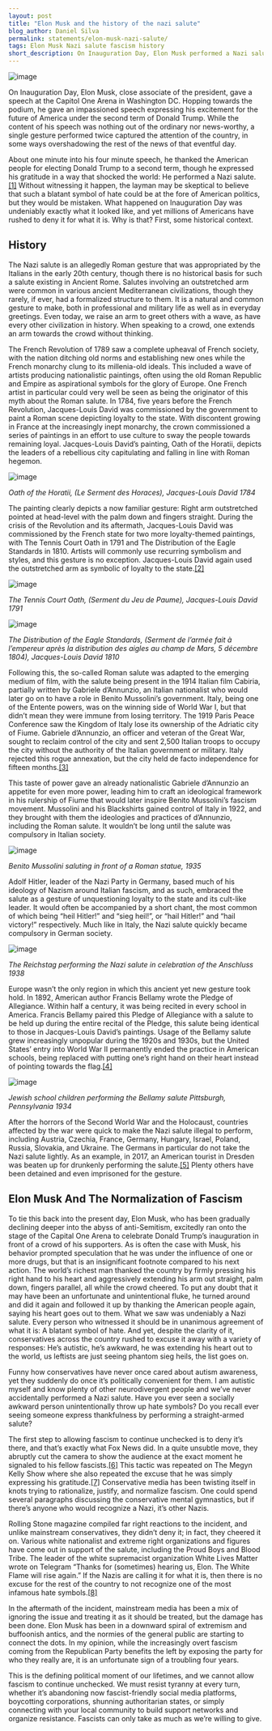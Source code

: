 ```yaml
---
layout: post
title: "Elon Musk and the history of the nazi salute"
blog_author: Daniel Silva
permalink: statements/elon-musk-nazi-salute/
tags: Elon Musk Nazi salute fascism history
short_description: On Inauguration Day, Elon Musk performed a Nazi salute, but what’s the history of the gesture and how have conservatives responded?
---
```


![image](/assets/images/blog/elon-article/elon-nazi-salute.jpg)

On Inauguration Day, Elon Musk, close associate of the president, gave a speech at the Capitol One Arena in Washington DC. Hopping towards the podium, he gave an impassioned speech expressing his excitement for the future of America under the second term of Donald Trump. While the content of his speech was nothing out of the ordinary nor news-worthy, a single gesture performed twice captured the attention of the country, in some ways overshadowing the rest of the news of that eventful day.

About one minute into his four minute speech, he thanked the American people for electing Donald Trump to a second term, though he expressed his gratitude in a way that shocked the world: He performed a Nazi salute.[\[1\]][1] Without witnessing it happen, the layman may be skeptical to believe that such a blatant symbol of hate could be at the fore of American politics, but they would be mistaken. What happened on Inauguration Day was undeniably exactly what it looked like, and yet millions of Americans have rushed to deny it for what it is. Why is that? First, some historical context.

## History

The Nazi salute is an allegedly Roman gesture that was appropriated by the Italians in the early 20th century, though there is no historical basis for such a salute existing in Ancient Rome. Salutes involving an outstretched arm were common in various ancient Mediterranean civilizations, though they rarely, if ever, had a formalized structure to them. It is a natural and common gesture to make, both in professional and military life as well as in everyday greetings. Even today, we raise an arm to greet others with a wave, as have every other civilization in history. When speaking to a crowd, one extends an arm towards the crowd without thinking.

The French Revolution of 1789 saw a complete upheaval of French society, with the nation ditching old norms and establishing new ones while the French monarchy clung to its millenia-old ideals. This included a wave of artists producing nationalistic paintings, often using the old Roman Republic and Empire as aspirational symbols for the glory of Europe. One French artist in particular could very well be seen as being the originator of this myth about the Roman salute. In 1784, five years before the French Revolution, Jacques-Louis David was commissioned by the government to paint a Roman scene depicting loyalty to the state. With discontent growing in France at the increasingly inept monarchy, the crown commissioned a series of paintings in an effort to use culture to sway the people towards remaining loyal. Jacques-Louis David’s painting, Oath of the Horatii, depicts the leaders of a rebellious city capitulating and falling in line with Roman hegemon.

![image](/assets/images/blog/elon-article/oath-of-horati.jpg)

_Oath of the Horatii, (Le Serment des Horaces), Jacques-Louis David 1784_

The painting clearly depicts a now familiar gesture: Right arm outstretched pointed at head-level with the palm down and fingers straight. During the crisis of the Revolution and its aftermath, Jacques-Louis David was commissioned by the French state for two more loyalty-themed paintings, with The Tennis Court Oath in 1791 and The Distribution of the Eagle Standards in 1810. Artists will commonly use recurring symbolism and styles, and this gesture is no exception. Jacques-Louis David again used the outstretched arm as symbolic of loyalty to the state.[\[2\]][2]

![image](/assets/images/blog/elon-article/tennis-court-oath.jpg)

_The Tennis Court Oath, (Serment du Jeu de Paume), Jacques-Louis David 1791_

![image](/assets/images/blog/elon-article/eagle-standard.jpg)

_The Distribution of the Eagle Standards, (Serment de l’armée fait à l’empereur après la distribution des aigles au champ de Mars, 5 décembre 1804), Jacques-Louis David 1810_

Following this, the so-called Roman salute was adapted to the emerging medium of film, with the salute being present in the 1914 Italian film Cabiria, partially written by Gabriele d’Annunzio, an Italian nationalist who would later go on to have a role in Benito Mussolini’s government. Italy, being one of the Entente powers, was on the winning side of World War I, but that didn’t mean they were immune from losing territory. The 1919 Paris Peace Conference saw the Kingdom of Italy lose its ownership of the Adriatic city of Fiume. Gabriele d’Annunzio, an officer and veteran of the Great War, sought to reclaim control of the city and sent 2,500 Italian troops to occupy the city without the authority of the Italian government or military. Italy rejected this rogue annexation, but the city held de facto independence for fifteen months.[\[3\]][3]

This taste of power gave an already nationalistic Gabriele d’Annunzio an appetite for even more power, leading him to craft an ideological framework in his rulership of Fiume that would later inspire Benito Mussolini’s fascism movement. Mussolini and his Blackshirts gained control of Italy in 1922, and they brought with them the ideologies and practices of d’Annunzio, including the Roman salute. It wouldn’t be long until the salute was compulsory in Italian society.

![image](/assets/images/blog/elon-article/benito-mussolini.jpg)

_Benito Mussolini saluting in front of a Roman statue, 1935_

Adolf Hitler, leader of the Nazi Party in Germany, based much of his ideology of Nazism around Italian fascism, and as such, embraced the salute as a gesture of unquestioning loyalty to the state and its cult-like leader. It would often be accompanied by a short chant, the most common of which being “heil Hitler!” and “sieg heil!”, or “hail Hitler!” and “hail victory!” respectively. Much like in Italy, the Nazi salute quickly became compulsory in German society.

![image](/assets/images/blog/elon-article/reichstagg-nazi-salute.jpg)

_The Reichstag performing the Nazi salute in celebration of the Anschluss 1938_

Europe wasn’t the only region in which this ancient yet new gesture took hold. In 1892, American author Francis Bellamy wrote the Pledge of Allegiance. Within half a century, it was being recited in every school in America. Francis Bellamy paired this Pledge of Allegiance with a salute to be held up during the entire recital of the Pledge, this salute being identical to those in Jacques-Louis David’s paintings. Usage of the Bellamy salute grew increasingly unpopular during the 1920s and 1930s, but the United States’ entry into World War II permanently ended the practice in American schools, being replaced with putting one’s right hand on their heart instead of pointing towards the flag.[\[4\]][4]

![image](/assets/images/blog/elon-article/jewish-school-children-bellamy-salute.jpg)

_Jewish school children performing the Bellamy salute Pittsburgh, Pennsylvania 1934_

After the horrors of the Second World War and the Holocaust, countries affected by the war were quick to make the Nazi salute illegal to perform, including Austria, Czechia, France, Germany, Hungary, Israel, Poland, Russia, Slovakia, and Ukraine. The Germans in particular do not take the Nazi salute lightly. As an example, in 2017, an American tourist in Dresden was beaten up for drunkenly performing the salute.[\[5\]][5] Plenty others have been detained and even imprisoned for the gesture.

## Elon Musk And The Normalization of Fascism

To tie this back into the present day, Elon Musk, who has been gradually declining deeper into the abyss of anti-Semitism, excitedly ran onto the stage of the Capital One Arena to celebrate Donald Trump’s inauguration in front of a crowd of his supporters. As is often the case with Musk, his behavior prompted speculation that he was under the influence of one or more drugs, but that is an insignificant footnote compared to his next action. The world’s richest man thanked the country by firmly pressing his right hand to his heart and aggressively extending his arm out straight, palm down, fingers parallel, all while the crowd cheered. To put any doubt that it may have been an unfortunate and unintentional fluke, he turned around and did it again and followed it up by thanking the American people again, saying his heart goes out to them.
What we saw was undeniably a Nazi salute. Every person who witnessed it should be in unanimous agreement of what it is: A blatant symbol of hate. And yet, despite the clarity of it, conservatives across the country rushed to excuse it away with a variety of responses: He’s autistic, he’s awkward, he was extending his heart out to the world, us leftists are just seeing phantom sieg heils, the list goes on.

Funny how conservatives have never once cared about autism awareness, yet they suddenly do once it’s politically convenient for them. I am autistic myself and know plenty of other neurodivergent people and we’ve never accidentally performed a Nazi salute. Have you ever seen a socially awkward person unintentionally throw up hate symbols? Do you recall ever seeing someone express thankfulness by performing a straight-armed salute?

The first step to allowing fascism to continue unchecked is to deny it’s there, and that’s exactly what Fox News did. In a quite unsubtle move, they abruptly cut the camera to show the audience at the exact moment he signaled to his fellow fascists.[\[6\]][6] This tactic was repeated on The Megyn Kelly Show where she also repeated the excuse that he was simply expressing his gratitude.[\[7\]][7] Conservative media has been twisting itself in knots trying to rationalize, justify, and normalize fascism. One could spend several paragraphs discussing the conservative mental gymnastics, but if there’s anyone who would recognize a Nazi, it’s other Nazis.

Rolling Stone magazine compiled far right reactions to the incident, and unlike mainstream conservatives, they didn’t deny it; in fact, they cheered it on. Various white nationalist and extreme right organizations and figures have come out in support of the salute, including the Proud Boys and Blood Tribe. The leader of the white supremacist organization White Lives Matter wrote on Telegram “Thanks for (sometimes) hearing us, Elon. The White Flame will rise again.” If the Nazis are calling it for what it is, then there is no excuse for the rest of the country to not recognize one of the most infamous hate symbols.[\[8\]][8]

In the aftermath of the incident, mainstream media has been a mix of ignoring the issue and treating it as it should be treated, but the damage has been done. Elon Musk has been in a downward spiral of extremism and buffoonish antics, and the normies of the general public are starting to connect the dots. In my opinion, while the increasingly overt fascism coming from the Republican Party benefits the left by exposing the party for who they really are, it is an unfortunate sign of a troubling four years.

This is the defining political moment of our lifetimes, and we cannot allow fascism to continue unchecked. We must resist tyranny at every turn, whether it’s abandoning now fascist-friendly social media platforms, boycotting corporations, shunning authoritarian states, or simply connecting with your local community to build support networks and organize resistance. Fascists can only take as much as we’re willing to give.

[1]: https://youtu.be/ddzlVzc_ypE?si=aBi160gvACVX3k5-
[2]: https://www.dailyartmagazine.com/oath-of-horatii-jacques-louis-david/
[3]: https://blogs.loc.gov/maps/2020/05/a-fascist-dystopia-with-style-on-the-adriatic/
[4]: https://www.ushistory.org/documents/pledge.htm?srsltid=AfmBOop-XJR_tAqxBRWB0lzbhFBgbUiTUxCcJcEnz-_nXvZTaT_07yKW
[5]: https://www.washingtonpost.com/news/worldviews/wp/2017/08/13/an-american-tourist-gave-the-nazi-salute-in-germany-so-a-stranger-beat-him-up-police-say/
[6]: https://youtu.be/i_l9PvudmMY?si=Oflaq8PQ_KcUj3mU
[7]: https://youtube.com/shorts/YfYx4ITzxSs?si=EL8MZooyTiPxfTUa
[8]: https://www.rollingstone.com/politics/politics-news/elon-musk-salute-reaction-right-wing-extremists-1235241866/
